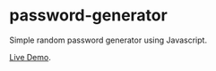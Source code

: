 # password-generator
Simple random password generator using Javascript.

[Live Demo](https://codepen.io/AlexKoulel/pen/VwEmmjQ).  
